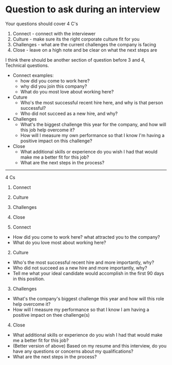 # Question to ask during an interview 

Your questions should cover 4 C's
1. Connect - connect with the interviewer
2. Culture - make sure its the right corporate culture fit for you 
3. Challenges - what are the current challenges the company is facing
4. Close - leave on a high note and be clear on what the next steps are

I think there should be another section of question before 3 and 4, Technical questions.

- Connect examples: 
    - how did you come to work here? 
    - why did you join this company?
    - What do you most love about working here?
- Cuture 
    - Who's the most successful recent hire here, and why is that person successful?
    - Who did not succeed as a new hire, and why?
- Challenges 
    - What's the biggest challenge this year for the company, and how will this job help overcome it?
    - How will I measure my own performance so that I know I'm having a positive impact on this challenge?
- Close 
    - What additional skills or experience do you wish I had that would make me a better fit for this job?
    - What are the next steps in the process?


---- 

4 Cs  
1. Connect  
2. Culture  
3. Challenges  
4. Close  
  
1. Connect  
- How did you come to work here? what attracted you to the company?  
- What do you love most about working here?  
  
2. Culture  
- Who's the most successful recent hire and more importantly, why?  
- Who did not succeed as a new hire and more importantly, why?  
- Tell me what your ideal candidate would accomplish in the first 90 days in this position.  
  
3. Challenges  
- What's the company's biggest challenge this year and how will this role help overcome it?  
- How will I measure my performance so that I know I am having a positive impact on thee challenge(s)  
  
4. Close  
- What additional skills or experience do you wish I had that would make me a better fit for this job?  
- (Better version of above) Based on my resume and this interview, do you have any questions or concerns about my qualifications?  
- What are the next steps in the process?

